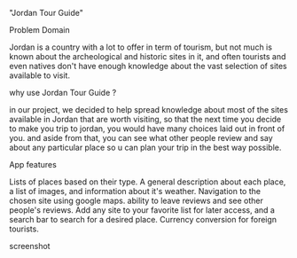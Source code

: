 "Jordan Tour Guide" 



Problem Domain

Jordan is a country with a lot to offer in term of tourism, but not much is known about the archeological and historic sites in it, and often tourists and even natives don't have enough knowledge about the vast selection of sites available to visit.




why use Jordan Tour Guide ?

in our project, we decided to help spread knowledge about most of the sites available in Jordan that are worth visiting, so that the next time you decide to make you trip to jordan, you would have many choices laid out in front of you.
and aside from that, you can see what other people review and say about any particular place so u can plan your trip in the best way possible.




App features

Lists of places based on their type.
A general description about each place, a list of images, and information about it's weather.
Navigation to the chosen site using google maps.
ability to leave reviews and see other people's reviews.
Add any site to your favorite list for later access, and a search bar to search for a desired place.
Currency conversion for foreign tourists.

screenshot
